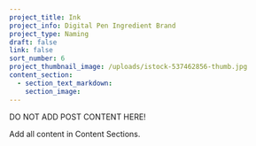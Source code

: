 ```yaml
---
project_title: Ink
project_info: Digital Pen Ingredient Brand
project_type: Naming
draft: false
link: false
sort_number: 6
project_thumbnail_image: /uploads/istock-537462856-thumb.jpg
content_section:
  - section_text_markdown:
    section_image:
---
```



DO NOT ADD POST CONTENT HERE!

Add all content in Content Sections.
